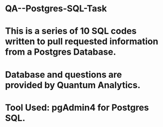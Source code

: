 # QA--Postgres-SQL-Task
# This is a series of 10 SQL codes written to pull requested information from a Postgres Database.
# Database and questions are provided by Quantum Analytics.
# Tool Used: pgAdmin4 for Postgres SQL.
